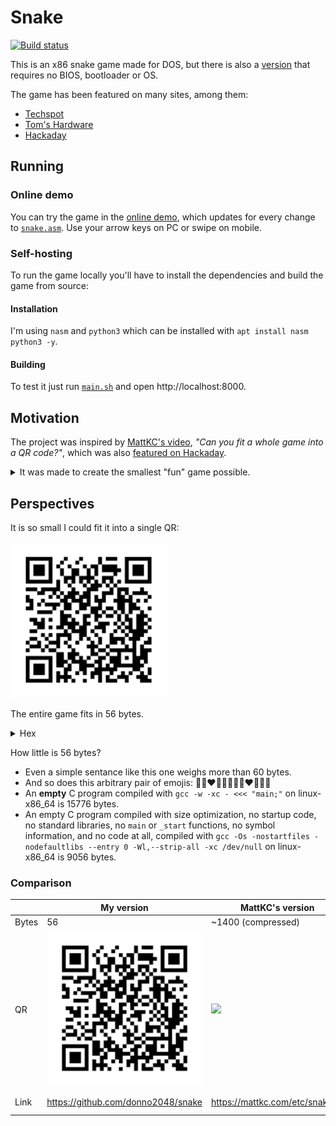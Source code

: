 # Snake

[![Build status](https://github.com/donno2048/snake/actions/workflows/update.yml/badge.svg)](https://github.com/donno2048/snake/actions/workflows/update.yml)

This is an x86 snake game made for DOS, but there is also a [version](https://github.com/donno2048/snake-bios) that requires no BIOS, bootloader or OS.

The game has been featured on many sites, among them:
 - [Techspot](https://www.techspot.com/news/106339-coder-shrinks-classic-snake-game-down-56-byte.html)
 - [Tom's Hardware](https://www.tomshardware.com/video-games/pc-gaming/snake-game-port-is-only-56-bytes-big-and-and-fits-in-a-qr-code)
 - [Hackaday](https://hackaday.com/2023/08/03/its-snake-in-a-qr-code-but-smaller/)

## Running

### Online demo

You can try the game in the [online demo](https://donno2048.github.io/snake/), which updates for every change to [`snake.asm`](/snake.asm). Use your arrow keys on PC or swipe on mobile.

### Self-hosting

To run the game locally you'll have to install the dependencies and build the game from source:

#### Installation

I'm using `nasm` and `python3` which can be installed with `apt install nasm python3 -y`.

#### Building

To test it just run [`main.sh`](/main.sh) and open http://localhost:8000.

## Motivation

The project was inspired by [MattKC's video](https://youtu.be/ExwqNreocpg), _"Can you fit a whole game into a QR code?"_, which was also [featured on Hackaday](https://hackaday.com/2020/08/17/fitting-snake-into-a-qr-code/).

<details>
  <summary>It was made to create the smallest "fun" game possible.</summary>
  <br/>

For the people mentioning jinX's snake64 I'd note that without disparaging the achievement made by jinX, his implementation does not obey the same restrictions mine does: In his version, the snake can go through the right side directly to the left side but not from top to bottom, food items randomly spawn so there could be 30 simultaneously, some random pixels are turning white, you need to use 4, 6, 8, 2 keys to move instead of the arrows, you must start the game with downwards movement or it crashes, you have to `clear` the screen before starting the game, you have to initialize the correct video mode ahead, when you go through the top and supposed to lose you can just go back down, and as jinX stated "It will not work if you run a game from DOSBox terminal. It requires 0 (or 50h, 80h, 0D0h...) value in port 60h on start."

For the countless people saying I'm intentionally not mentioning the _Hugi Size Coding Competition_ (a competition in which the competitors had to make the smallest nibbles game to win) here is my reply to one such comment (from when the game was still 133 bytes):

> Firstly, it seems that you didn't even read the rules of the "Nibbles" game:
>
> > in the inside of this border  a  "snake"  is  supposed  to grow,  whose size  is  one  pixel at the beginning. after starting the program, the snake's size shall grow one pixel more in each repetition  of the program's main-loop.
>
> Which is simply not the same as snake and a **lot** less difficult to implement.
>
> Secondly, the implementations from this competition have flaws (not that they're not good but I'm saying it doesn't make my version bad) like, for example from the comments in the winning entry:
>
> > game can't handle any other keys but keypad arrow keys, you need to start it by typing pause|nibbles in DOS prompt and then hitting an arrow key
>
> and
>
> > Because top memory segment in PSP is environment dependant\[sic\] you need version suitable for your environment
>
> and it doesn't even work on DOSBox because of some special configurations needed.
>
> From the second place entry:
>
> > When starting this program, press the 2 (DOWN) key \_\_IMMEDIATELY\_\_
>
> And it too won't work without setting the cycle count and changing it sometimes breaks the game
>
> As for the third place
>
> > press  '8','4','6' but not '2' once game begins immediately
>
> and the game breaks in the same way the second place does (and needs the same cycle adjusting) but the walls are also broken.
>
> I'll look at the fourth place entry and stop wasting my time doing this,
>
> Well, just looked at it and couldn't make it to boot
>
> And lastly, what place is your entry to the competition? Before you criticize other people first check your criticism is correct and try doing it yourself before you judge.
>
> Thanks for the feedback anyways :)
>
> P.S. I didn't even claim my version was ideal, the main point of the post was asking for help, and this comment actually made me feel better about my implementation in a way, as in an actual size optimization competition someone had a submission of 121 bytes for just a line extending over the screen and my entire snake game (which obviously contains this functionality just as a small part of the entire program) takes only 12 bytes more now, and if I can fix the PR only 7 bytes more.

AFAIK This is the smallest snake game ever made.
</details>

## Perspectives

It is so small I could fit it into a single QR:

<img src="/demo/qr.png" width="250"/>

The entire game fits in 56 bytes.

<details>
  <summary>Hex</summary>
  <br/>
    
```
c57800b80a2099
92cd1089fc8b37
93fecf000f78f8
bbd007e460f6ea
d414d5449801f0
39d8ab96d01c71
d872e129d3880f
75fa5b883779dd
```
</details>

How little is 56 bytes?

- Even a simple sentance like this one weighs more than 60 bytes.
- And so does this arbitrary pair of emojis: 👩🏼‍❤️‍💋‍👨🏼👩🏼‍❤️‍💋‍👨🏼
- An **empty** C program compiled with `gcc -w -xc - <<< "main;"` on linux-x86_64 is 15776 bytes.
- An empty C program compiled with size optimization, no startup code, no standard libraries, no `main` or `_start` functions, no symbol information, and no code at all, compiled with `gcc -Os -nostartfiles -nodefaultlibs --entry 0 -Wl,--strip-all -xc /dev/null` on linux-x86_64 is 9056 bytes.

### Comparison

||My version|MattKC's version|ibara's version|EimaMei's version|
|-|-|-|-|-|
|Bytes|56|~1400 (compressed)|2024|2953|
|QR|<img src="/demo/qr.png" width="250"/>|<img src="https://mattkc.com/etc/snakeqr/code.png" width="250"/>|<img src="https://raw.githubusercontent.com/ibara/snakeqr/master/snakeqr.png" width="250"/>|<img src="https://raw.githubusercontent.com/EimaMei/snake-qr/main/images/code.png" width="250"/>|
|Link|https://github.com/donno2048/snake|https://mattkc.com/etc/snakeqr/|https://github.com/ibara/snakeqr|https://github.com/EimaMei/snake-qr|

